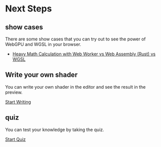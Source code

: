 # Next Steps

## show cases

There are some show cases that you can try out to see the power of WebGPU and WGSL in your browser.

- [Heavy Math Calculation with Web Worker vs Web Assembly (Rust) vs WGSL](/showcases/heavyMathCalculation)

## Write your own shader

You can write your own shader in the editor and see the result in the preview.

[Start Writing](/editor)

## quiz

You can test your knowledge by taking the quiz.

[Start Quiz](/quiz)
